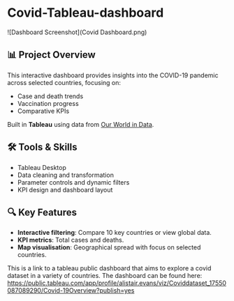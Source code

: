 # Covid-Tableau-dashboard
![Dashboard Screenshot](Covid Dashboard.png)
## 📊 Project Overview
This interactive dashboard provides insights into the COVID-19 pandemic across selected countries, focusing on:
- Case and death trends
- Vaccination progress
-  Comparative KPIs

Built in **Tableau** using data from [Our World in Data](https://ourworldindata.org/coronavirus).
## 🛠 Tools & Skills
- Tableau Desktop
- Data cleaning and transformation
- Parameter controls and dynamic filters
- KPI design and dashboard layout

## 🔍 Key Features
- **Interactive filtering**: Compare 10 key countries or view global data.
- **KPI metrics**: Total cases and deaths.
- **Map visualisation**: Geographical spread with focus on selected countries.

This is a link to a tableau public dashboard that aims to explore a covid dataset in a variety of countries. The dashboard can be found here: https://public.tableau.com/app/profile/alistair.evans/viz/Coviddataset_17550087089290/Covid-19Overview?publish=yes
